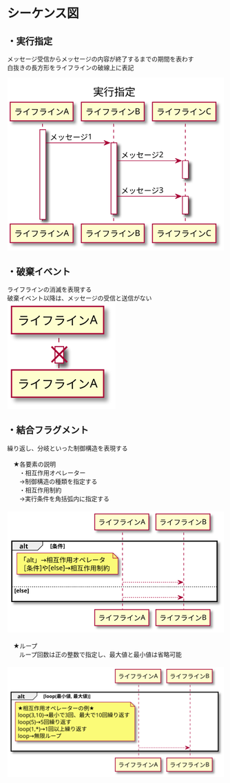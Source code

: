 # シーケンス図

## ・実行指定
メッセージ受信からメッセージの内容が終了するまでの期間を表わす  
白抜きの長方形をライフラインの破線上に表記

![UML描画(実行指定)](images/sequence-executionspecification.svg)

## ・破棄イベント
ライフラインの消滅を表現する  
破棄イベント以降は、メッセージの受信と送信がない  
![UML描画(破棄イベント)](images/sequence-discardevent.svg)

## ・結合フラグメント
繰り返し、分岐といった制御構造を表現する  
<br />
　★各要素の説明  
　　・相互作用オペレーター  
　　→制御構造の種類を指定する  
　　・相互作用制約  
　　→実行条件を角括弧内に指定する  
　　![UML描画(結合フラグメントの表記法)](images/sequence-bondedfragment.svg)  
<br />
　★ループ  
　　ループ回数は正の整数で指定し、最大値と最小値は省略可能  
　　![UML描画(結合フラグメントの表記法)](images/sequence-bondedfragmentloop.svg)  